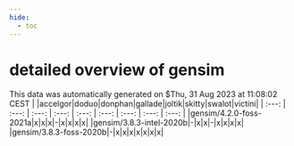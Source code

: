 ```yaml
---
hide:
  - toc
---
```


detailed overview of gensim
===========================


This data was automatically generated on $Thu, 31 Aug 2023 at 11:08:02 CEST
| |accelgor|doduo|donphan|gallade|joltik|skitty|swalot|victini|
| :---: | :---: | :---: | :---: | :---: | :---: | :---: | :---: | :---: |
|gensim/4.2.0-foss-2021a|x|x|x|-|x|x|x|x|
|gensim/3.8.3-intel-2020b|-|x|x|-|x|x|x|x|
|gensim/3.8.3-foss-2020b|-|x|x|x|x|x|x|x|
